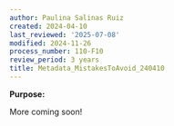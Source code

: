 ```yaml
---
author: Paulina Salinas Ruiz
created: 2024-04-10
last_reviewed: '2025-07-08'
modified: 2024-11-26
process_number: 110-F10
review_period: 3 years
title: Metadata_MistakesToAvoid_240410
---
```


**Purpose:**

More coming soon!